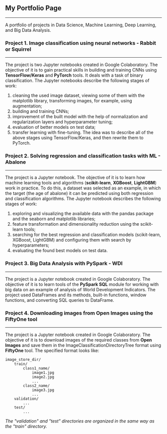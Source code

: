 ## My Portfolio Page
---
A portfolio of projects in Data Science, Machine Learning, Deep Learning, and Big Data Analysis.
### Project 1. Image classification using neural networks - Rabbit or Squirrel
---
The project is two Jupyter notebooks created in Google Colaboratory. The objective of it is to gain practical skills in building and training CNNs using **TensorFlow/Keras** and **PyTorch** tools. It deals with a task of binary classification.
The Jupyter notebooks describe the following stages of work: 
1) сleaning the used image dataset, viewing some of them with the matplotlib library, transforming images, for example, using augmentation;
2) building and training CNNs;
3) improvement of the built model with the help of normalization and regularization layers and hyperparameter tuning;
4) evaluation of better models on test data;
5) transfer learning with fine-tuning.
The idea was to describe all of the above stages using TensorFlow/Keras, and then rewrite them to PyTorch. 
    
### Project 2. Solving regression and classification tasks with ML - Abalone
---
The project is a Jupyter notebook. The objective of it is to learn how machine learning tools and algorithms (**scikit-learn**, **XGBoost**, **LightGBM**) work in practice. To do this, a dataset was selected as an example, in which the target (the age of abalone) it can be predicted using both regression and classification algorithms. The Jupyter notebook describes the following stages of work: 
1) exploring and visualizing  the available data with the pandas package and the seaborn and matplotlib libraries;
2) feature transformation and dimensionality reduction using the scikit-learn tools;
3) searching for the best regression and classification models (scikit-learn, XGBoost, LightGBM) and configuring them with search by hyperparameters;
4) evaluating the found best models on test data.
 
### Project 3. Big Data Analysis with PySpark - WDI
---
The project is a Jupyter notebook created in Google Colaboratory. The objective of it is to learn tools of the **PySpark SQL** module for working with big data on an example of analysis of World Development Indicators. The project used DataFrames and its methods, built-in functions, window functions, and converting SQL queries to DataFrame. 

### Project 4. Downloading images from Open Images using the FiftyOne tool
---
The project is a Jupyter notebook created in Google Colaboratory. The objective of it is to download images of the required classes from **Open Images** and save them in the ImageClassificationDirectoryTree format using **FiftyOne** tool. The specified format looks like:
```
image_store_dir/
    train/
        class1_name/
            image1.jpg
            image2.jpg
            ...
        class2_name/
            image3.jpg
            ...
    validation/
        ...
    test/
        ...
```
*The "validation" and "test" directories are organized in the same way as the "train" directory.*
